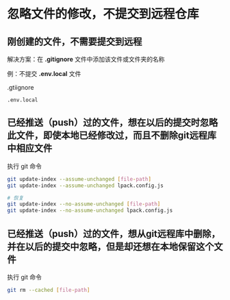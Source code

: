 # 忽略文件的修改，不提交到远程仓库

## 刚创建的文件，不需要提交到远程

解决方案：在 **.gitignore** 文件中添加该文件或文件夹的名称

例：不提交 **.env.local** 文件

.gtiignore
```
.env.local
```

## 已经推送（push）过的文件，想在以后的提交时忽略此文件，即使本地已经修改过，而且不删除git远程库中相应文件

执行 git 命令
```bash
git update-index --assume-unchanged [file-path]
git update-index --assume-unchanged lpack.config.js    

# 恢复
git update-index --no-assume-unchanged [file-path]
git update-index --no-assume-unchanged lpack.config.js
```

## 已经推送（push）过的文件，想从git远程库中删除，并在以后的提交中忽略，但是却还想在本地保留这个文件

执行 git 命令
```bash
git rm --cached [file-path]
```